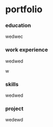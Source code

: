 # portfolio

### education
wedwec

### work experience
wedwed

w
### skills
wedwed


### project

wedewd

